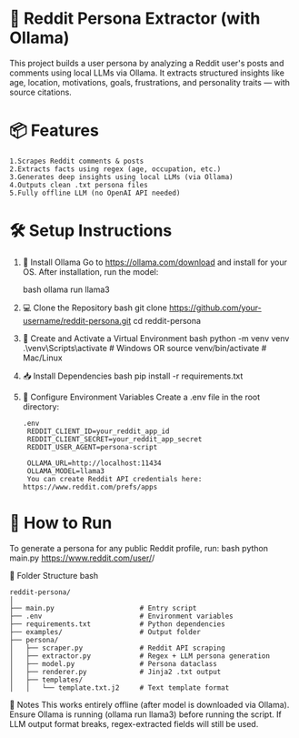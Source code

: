 # 🧠 Reddit Persona Extractor (with Ollama)
This project builds a user persona by analyzing a Reddit user's posts and comments using local LLMs via Ollama.
It extracts structured insights like age, location, motivations, goals, frustrations, and personality traits — with source citations.

# 📦 Features
    1.Scrapes Reddit comments & posts
    2.Extracts facts using regex (age, occupation, etc.)
    3.Generates deep insights using local LLMs (via Ollama)
    4.Outputs clean .txt persona files
    5.Fully offline LLM (no OpenAI API needed)

# 🛠️ Setup Instructions
  1. 🔧 Install Ollama
      Go to https://ollama.com/download and install for your OS.
      After installation, run the model:

      bash
      ollama run llama3

  2. 💻 Clone the Repository
      bash
      git clone https://github.com/your-username/reddit-persona.git
      cd reddit-persona
     
  3. 🐍 Create and Activate a Virtual Environment
      bash
      python -m venv venv
      .\venv\Scripts\activate   # Windows
      OR
      source venv/bin/activate  # Mac/Linux
     
  4. 📥 Install Dependencies
      bash
      pip install -r requirements.txt
     
  5. 🔐 Configure Environment Variables
        Create a .env file in the root directory:
    
         .env
          REDDIT_CLIENT_ID=your_reddit_app_id
          REDDIT_CLIENT_SECRET=your_reddit_app_secret
          REDDIT_USER_AGENT=persona-script
          
          OLLAMA_URL=http://localhost:11434
          OLLAMA_MODEL=llama3
          You can create Reddit API credentials here: https://www.reddit.com/prefs/apps

  # 🚀 How to Run
  To generate a persona for any public Reddit profile, run:
  bash
    python main.py https://www.reddit.com/user/<username>/

📁 Folder Structure
    bash

    reddit-persona/
    │
    ├── main.py                     # Entry script
    ├── .env                        # Environment variables
    ├── requirements.txt            # Python dependencies
    ├── examples/                   # Output folder
    ├── persona/
    │   ├── scraper.py              # Reddit API scraping
    │   ├── extractor.py            # Regex + LLM persona generation
    │   ├── model.py                # Persona dataclass
    │   ├── renderer.py             # Jinja2 .txt output
    │   ├── templates/
    │   │   └── template.txt.j2     # Text template format

📌 Notes
This works entirely offline (after model is downloaded via Ollama).
Ensure Ollama is running (ollama run llama3) before running the script.
If LLM output format breaks, regex-extracted fields will still be used.
